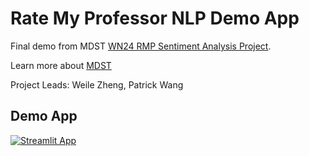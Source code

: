 # Rate My Professor NLP Demo App

Final demo from MDST [WN24 RMP Sentiment Analysis Project](https://github.com/MichiganDataScienceTeam/WN2024-RMP). 

Learn more about [MDST](mdst.club)

Project Leads: Weile Zheng, Patrick Wang

## Demo App

[![Streamlit App](https://static.streamlit.io/badges/streamlit_badge_black_white.svg)](https://interactive-data-explorer-template.streamlit.app/)

  
